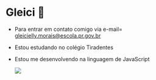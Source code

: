 # Gleici 💯

- Para entrar em contato comigo via e-mail= gleicielly.morais@escola.pr.gov.br
- Estou estudando no colégio Tiradentes
- Estou me desenvolvendo na linguagem de JavaScript


  ![](https://media1.tenor.com/m/pNUeX1XZ5koAAAAd/wonder-woman.gif)

